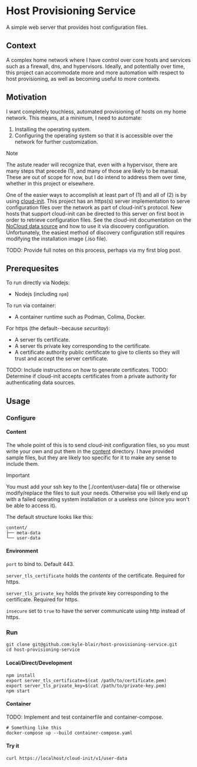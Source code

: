 # Host Provisioning Service

A simple web server that provides host configuration files.

## Context

A complex home network where I have control over core 
hosts and services such as a firewall, dns, and 
hypervisors.
Ideally, and potentially over time, this project can 
accommodate more and more automation with respect to host 
provisioning, as well as becoming useful to more contexts.

## Motivation

I want completely touchless, automated provisioning of hosts 
on my home network.
This means, at a minimum, I need to automate:

1. Installing the operating system.
2. Configuring the operating system so that it is accessible 
   over the network for further customization.

> [!NOTE]
> The astute reader will recognize that, even with a 
> hypervisor, there are many steps that precede (1), and 
> many of those are likely to be manual. These are out of 
> scope for now, but I do intend to address them over time, 
> whether in this project or elsewhere.

One of the easier ways to accomplish at least part of (1) 
and all of (2) is by using 
[cloud-init](https://cloudinit.readthedocs.io/en/latest/index.html).
This project has an https(s) server implementation to serve 
configuration files over the network as part of cloud-init's
protocol.
New hosts that support cloud-init can be directed to this 
server on first boot in order to retrieve configuration 
files.
See the cloud-init documentation on the 
[NoCloud data source](https://cloudinit.readthedocs.io/en/latest/reference/datasources/nocloud.html)
and how to use it via discovery configuration.
Unfortunately, the easiest method of discovery configuration 
still requires modifying the installation image (.iso file).

TODO: Provide full notes on this process, perhaps via 
my first blog post.

## Prerequesites

To run directly via Nodejs:
- Nodejs (including `npm`)

To run via container:
- A container runtime such as Podman, Colima, Docker.

For https (the default--because _securitay_):
- A server tls certificate.
- A server tls private key corresponding to the certificate.
- A certificate authority public certificate to give to 
  clients so they will trust and accept the server 
  certificate.

TODO: Include instructions on how to generate certificates.
TODO: Determine if cloud-init accepts certificates from a 
private authority for authenticating data sources.

## Usage

### Configure

#### Content

The whole point of this is to send cloud-init configuration 
files, so you must write your own and put them in the 
[content](./content) directory.
I have provided sample files, but they are likely too 
specific for it to make any sense to include them.

> [!IMPORTANT]
> You must add your ssh key to the [./content/user-data] 
> file or otherwise modify/replace the files to suit 
> your needs. Otherwise you will likely end up with a 
> failed operating system installation or a useless one 
> (since you won't be able to access it).

The default structure looks like this:
```
content/
├── meta-data
└── user-data
```

#### Environment

`port` to bind to. Default 443.

`server_tls_certificate` holds the _contents_ of the 
certificate. Required for https.

`server_tls_private_key` holds the private key 
corresponding to the certificate. Required for https.

`insecure` set to `true` to have the server communicate 
using http instead of https.

### Run

```shell
git clone git@github.com:kyle-blair/host-provisioning-service.git
cd host-provisioning-service
```

#### Local/Direct/Development

```shell
npm install
export server_tls_certificate=$(cat /path/to/certificate.pem)
export server_tls_private_key=$(cat /path/to/private-key.pem)
npm start
```

#### Container

TODO: Implement and test containerfile and container-compose.

```shell
# Something like this
docker-compose up --build container-compose.yaml
```

#### Try it

```shell
curl https://localhost/cloud-init/v1/user-data
```

